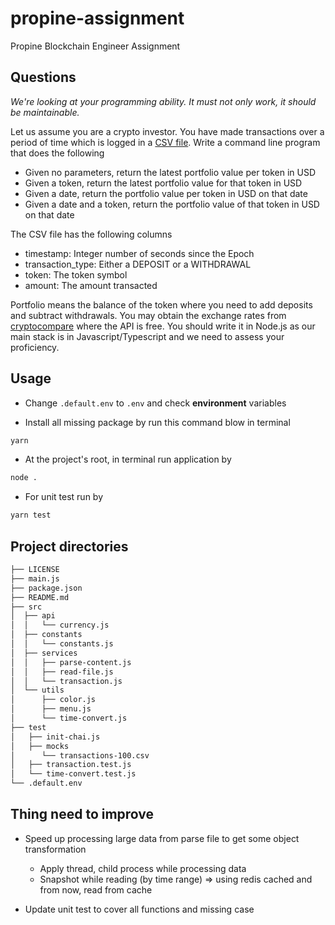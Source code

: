 # propine-assignment

Propine Blockchain Engineer Assignment

## Questions

_We're looking at your programming ability. It must not only work, it should be maintainable._

Let us assume you are a crypto investor. You have made transactions over a period of time which is logged in a [CSV file](https://s3-ap-southeast-1.amazonaws.com/static.propine.com/transactions.csv.zip). Write a command line program that does the following

- Given no parameters, return the latest portfolio value per token in USD
- Given a token, return the latest portfolio value for that token in USD
- Given a date, return the portfolio value per token in USD on that date
- Given a date and a token, return the portfolio value of that token in USD on that date

The CSV file has the following columns

- timestamp: Integer number of seconds since the Epoch
- transaction_type: Either a DEPOSIT or a WITHDRAWAL
- token: The token symbol
- amount: The amount transacted

Portfolio means the balance of the token where you need to add deposits and subtract withdrawals. You may obtain the exchange rates from [cryptocompare](https://min-api.cryptocompare.com/) where the API is free. You should write it in Node.js as our main stack is in Javascript/Typescript and we need to assess your proficiency.

## Usage

- Change `.default.env` to `.env` and check **environment** variables

- Install all missing package by run this command blow in terminal

```sh
yarn
```

- At the project's root, in terminal run application by

```sh
node .
```

- For unit test run by

```sh
yarn test
```

## Project directories

```txt
├── LICENSE
├── main.js
├── package.json
├── README.md
├── src
│  ├── api
│  │   └── currency.js
│  ├── constants
│  │   └── constants.js
│  ├── services
│  │   ├── parse-content.js
│  │   ├── read-file.js
│  │   └── transaction.js
│  └── utils
│      ├── color.js
│      ├── menu.js
│      └── time-convert.js
├── test
│   ├── init-chai.js
│   ├── mocks
│      └── transactions-100.csv
│   ├── transaction.test.js
│   └── time-convert.test.js
└── .default.env
```

## Thing need to improve

- Speed up processing large data from parse file to get some object transformation

  - Apply thread, child process while processing data
  - Snapshot while reading (by time range) => using redis cached and from now, read from cache

- Update unit test to cover all functions and missing case

